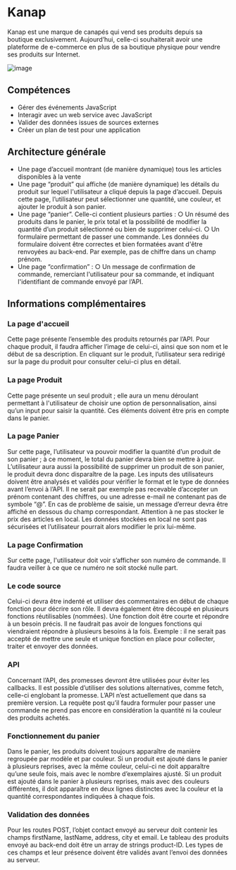 # Kanap
Kanap est une marque de canapés qui vend ses produits depuis sa boutique exclusivement. 
Aujourd’hui, celle-ci souhaiterait avoir une plateforme de e-commerce en plus de sa boutique physique pour vendre ses produits sur Internet.

![image](https://user-images.githubusercontent.com/101063444/208492337-c5a8f396-23b1-4cce-b3b1-2301ff617ad0.png)

## Compétences

<ul>
  <li>Gérer des événements JavaScript</li>
  <li>Interagir avec un web service avec JavaScript</li>
  <li>Valider des données issues de sources externes</li>
  <li>Créer un plan de test pour une application</li>
</ul>

## Architecture générale
<ul>
  <li>Une page d’accueil montrant (de manière dynamique) tous les articles disponibles à la vente</li>
  <li>
    Une page “produit” qui affiche (de manière dynamique) les détails du produit sur lequel l'utilisateur a cliqué depuis la page d’accueil. 
    Depuis cette page, l’utilisateur peut sélectionner une quantité, une couleur, et ajouter le produit à son panier.
  </li>
  <li>
    Une page “panier”. Celle-ci contient plusieurs parties :
      ○ Un résumé des produits dans le panier, le prix total et la possibilité de
        modifier la quantité d’un produit sélectionné ou bien de supprimer celui-ci.
      ○ Un formulaire permettant de passer une commande. Les données du
        formulaire doivent être correctes et bien formatées avant d'être renvoyées au
        back-end. Par exemple, pas de chiffre dans un champ prénom.
  </li>
  <li>
    Une page “confirmation” :
      ○ Un message de confirmation de commande, remerciant l'utilisateur pour sa
        commande, et indiquant l'identifiant de commande envoyé par l’API.
  </li>
</ul>

## Informations complémentaires

### La page d'accueil
Cette page présente l’ensemble des produits retournés par l’API.
Pour chaque produit, il faudra afficher l’image de celui-ci, ainsi que son nom et le début de sa description.
En cliquant sur le produit, l’utilisateur sera redirigé sur la page du produit pour consulter celui-ci plus en détail.

### La page Produit
Cette page présente un seul produit ; elle aura un menu déroulant permettant à l'utilisateur de choisir une option de personnalisation, 
ainsi qu’un input pour saisir la quantité. Ces éléments doivent être pris en compte dans le panier.

### La page Panier
Sur cette page, l’utilisateur va pouvoir modifier la quantité d’un produit de son panier ; à ce moment, le total du panier devra bien se mettre à jour.
L’utilisateur aura aussi la possibilité de supprimer un produit de son panier, le produit devra donc disparaître de la page.
Les inputs des utilisateurs doivent être analysés et validés pour vérifier le format et le type de données avant l’envoi à l’API. 
Il ne serait par exemple pas recevable d’accepter un prénom contenant des chiffres, ou une adresse e-mail ne contenant pas de symbole “@”. 
En cas de problème de saisie, un message d’erreur devra être affiché en dessous du champ correspondant.
Attention à ne pas stocker le prix des articles en local. Les données stockées en local ne sont pas sécurisées et l’utilisateur pourrait alors modifier le 
prix lui-même.

### La page Confirmation
Sur cette page, l'utilisateur doit voir s’afficher son numéro de commande. Il faudra veiller à ce que ce numéro ne soit stocké nulle part.

### Le code source
Celui-ci devra être indenté et utiliser des commentaires en début de chaque fonction pour décrire son rôle. 
Il devra également être découpé en plusieurs fonctions réutilisables (nommées). 
Une fonction doit être courte et répondre à un besoin précis. 
Il ne faudrait pas avoir de longues fonctions qui viendraient répondre à plusieurs besoins à la fois. 
Exemple : il ne serait pas accepté de mettre une seule et unique fonction en place pour collecter, traiter et envoyer des données.

### API
Concernant l’API, des promesses devront être utilisées pour éviter les callbacks. 
Il est possible d’utiliser des solutions alternatives, comme fetch, celle-ci englobant la promesse.
L’API n’est actuellement que dans sa première version. 
La requête post qu’il faudra formuler pour passer une commande ne prend pas encore en considération la quantité ni la couleur des produits achetés.

### Fonctionnement du panier
Dans le panier, les produits doivent toujours apparaître de manière regroupée par modèle et par couleur.
Si un produit est ajouté dans le panier à plusieurs reprises, avec la même couleur, celui-ci ne doit apparaître qu’une seule fois, mais avec le nombre 
d’exemplaires ajusté.
Si un produit est ajouté dans le panier à plusieurs reprises, mais avec des couleurs différentes, il doit apparaître en deux lignes distinctes avec la couleur 
et la quantité correspondantes indiquées à chaque fois.

### Validation des données
Pour les routes POST, l’objet contact envoyé au serveur doit contenir les champs firstName, lastName, address, city et email. 
Le tableau des produits envoyé au back-end doit être un array de strings product-ID. 
Les types de ces champs et leur présence doivent être validés avant l’envoi des données au serveur.

